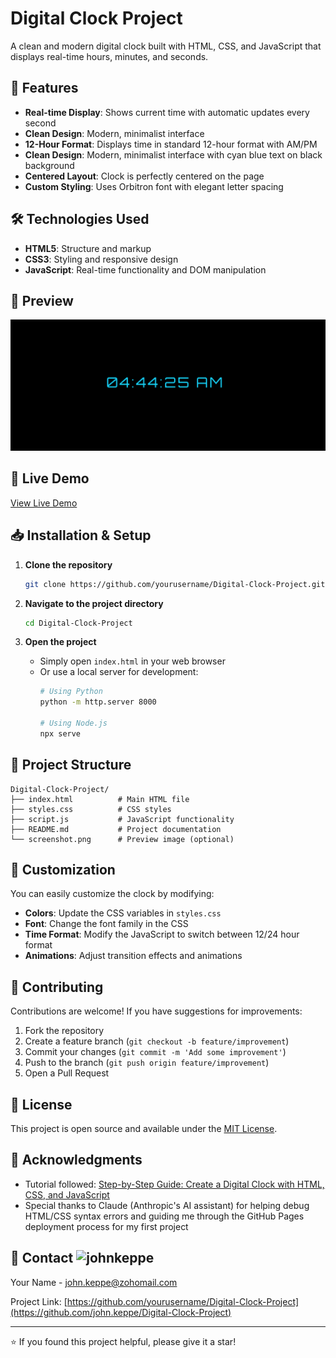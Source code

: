 # Digital Clock Project 

A clean and modern digital clock built with HTML, CSS, and JavaScript that displays real-time hours, minutes, and seconds.

## 🚀 Features

- **Real-time Display**: Shows current time with automatic updates every second
- **Clean Design**: Modern, minimalist interface
- **12-Hour Format**: Displays time in standard 12-hour format with AM/PM
- **Clean Design**: Modern, minimalist interface with cyan blue text on black background
- **Centered Layout**: Clock is perfectly centered on the page
- **Custom Styling**: Uses Orbitron font with elegant letter spacing

## 🛠️ Technologies Used

- **HTML5**: Structure and markup
- **CSS3**: Styling and responsive design
- **JavaScript**: Real-time functionality and DOM manipulation

## 📸 Preview

![Digital Clock Preview](screenshot.png)


## 🎯 Live Demo

[View Live Demo](https://john-keppe.github.io/Digital-Clock-Project/)

## 📥 Installation & Setup

1. **Clone the repository**
   ```bash
   git clone https://github.com/yourusername/Digital-Clock-Project.git
   ```

2. **Navigate to the project directory**
   ```bash
   cd Digital-Clock-Project
   ```

3. **Open the project**
   - Simply open `index.html` in your web browser
   - Or use a local server for development:
     ```bash
     # Using Python
     python -m http.server 8000
     
     # Using Node.js
     npx serve
     ```

## 📁 Project Structure

```
Digital-Clock-Project/
├── index.html          # Main HTML file
├── styles.css          # CSS styles
├── script.js           # JavaScript functionality
├── README.md           # Project documentation
└── screenshot.png      # Preview image (optional)
```

## 🎨 Customization

You can easily customize the clock by modifying:

- **Colors**: Update the CSS variables in `styles.css`
- **Font**: Change the font family in the CSS
- **Time Format**: Modify the JavaScript to switch between 12/24 hour format
- **Animations**: Adjust transition effects and animations

## 🤝 Contributing

Contributions are welcome! If you have suggestions for improvements:

1. Fork the repository
2. Create a feature branch (`git checkout -b feature/improvement`)
3. Commit your changes (`git commit -m 'Add some improvement'`)
4. Push to the branch (`git push origin feature/improvement`)
5. Open a Pull Request

## 📄 License

This project is open source and available under the [MIT License](LICENSE).

## 🙏 Acknowledgments

- Tutorial followed: [Step-by-Step Guide: Create a Digital Clock with HTML, CSS, and JavaScript](https://www.codewithfaraz.com/content/171/step-by-step-guide-create-a-digital-clock-with-html-css-and-javascript#introduction)
- Special thanks to Claude (Anthropic's AI assistant) for helping debug HTML/CSS syntax errors and guiding me through the GitHub Pages deployment process for my first project

## 📧 Contact   <img src="https://robohash.org/johnkeppe.png?size=200x200&set=set1" alt="johnkeppe">

Your Name - [john.keppe@zohomail.com](mailto:john.keppe@zohomail.com)

Project Link: [https://github.com/yourusername/Digital-Clock-Project](https://github.com/john.keppe/Digital-Clock-Project)

---

⭐ If you found this project helpful, please give it a star!
